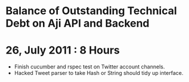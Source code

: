 Balance of Outstanding Technical Debt on Aji API and Backend
============================================================

# 26, July 2011 : 8 Hours
- Finish cucumber and rspec test on Twitter account channels.
- Hacked Tweet parser to take Hash or String should tidy up interface.



